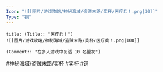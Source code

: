 ```yaml
---
Icon: "![[图片/游戏攻略/神秘海域/盗贼末路/奖杯/医疗兵！.png|30]]"
Type: "铜"
---
```

```ad-common-bronze-trophy
title: (Title:: "医疗兵！")
![[图片/游戏攻略/神秘海域/盗贼末路/奖杯/医疗兵！.png|100]]

(Comment:: "在多人游戏中复活 10 名盟友")
```

#神秘海域/盗贼末路/奖杯 #奖杯 #铜

